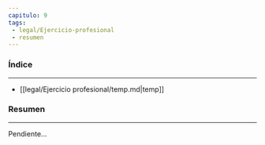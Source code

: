 ```yaml
---
capitulo: 9
tags: 
 - legal/Ejercicio-profesional
 - resumen
---
```

### Índice 
---
* [[legal/Ejercicio profesional/temp.md|temp]]

### Resumen
---
Pendiente...